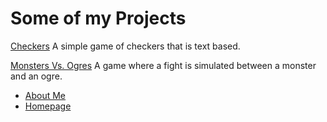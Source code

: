 # Some of my Projects
[Checkers](https://github.com/Alex112292/Checkers.git)
A simple game of checkers that is text based.

[Monsters Vs. Ogres](https://github.com/Alex112292/MonstersVsOgres.git)
A game where a fight is simulated between a monster and an ogre.

- [About Me](./about.md)
- [Homepage](./indec.md)
